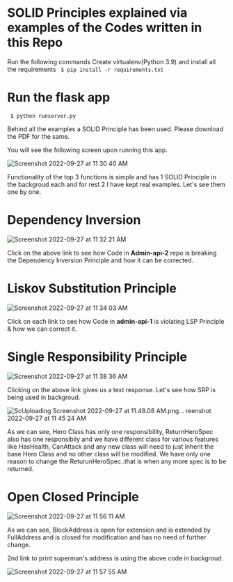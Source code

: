 # SOLID Principles explained via examples of the Codes written in this Repo

Run the following commands
Create virtualenv(Python 3.9) and install all the requirements
<code> $ pip install -r requirements.txt </code>
# Run the flask app
<code> $ python runserver.py </code>

Behind all the examples a SOLID Principle has been used. 
Please download the PDF for the same.

You will see the following screen upon running this app.

![Screenshot 2022-09-27 at 11 30 40 AM](https://user-images.githubusercontent.com/68590761/192445138-823d323d-1433-41df-852e-237739014315.png)

Functionality of the top 3 functions is simple and has 1 SOLID Principle in the backgroud each and for rest 2 I have kept real examples. Let's see them one by one.

# Dependency Inversion
![Screenshot 2022-09-27 at 11 32 21 AM](https://user-images.githubusercontent.com/68590761/192445388-51921539-f31a-4b48-b93e-d5708410ca02.png)

Click on the above link to see how Code in **Admin-api-2** repo is breaking the Dependency Inversion Principle and how it can be corrected.

# Liskov Substitution Principle
![Screenshot 2022-09-27 at 11 34 03 AM](https://user-images.githubusercontent.com/68590761/192445661-e2f35196-50f7-4a6a-8721-78ede2218ad0.png)

Click on each link to see how Code in **admin-api-1** is violating LSP Principle & how we can correct it.

# Single Responsibility Principle
![Screenshot 2022-09-27 at 11 38 36 AM](https://user-images.githubusercontent.com/68590761/192446268-de740ca2-fbd3-4676-bb62-2b61c5f6d4b0.png)

Clicking on the above link gives us a text response.
Let's see how SRP is being used in backgroud.

![Sc![Uploading Screenshot 2022-09-27 at 11.48.08 AM.png…]()
reenshot 2022-09-27 at 11 45 24 AM](https://user-images.githubusercontent.com/68590761/192447361-2e103002-a0b2-4f6d-a575-5652df9b90a4.png)

As we can see, Hero Class has only one responsibility, ReturnHeroSpec also has one responsibily and we have different class for various features like HasHealth, CanAttack and any new class will need to just inherit the base Hero Class and no other class will be modified.
We have only one reason to change the ReturunHeroSpec..that is when any more spec is to be returned.

# Open Closed Principle
![Screenshot 2022-09-27 at 11 56 11 AM](https://user-images.githubusercontent.com/68590761/192449152-c5eb5440-fa30-4e07-82d1-6fa2353cd819.png)

As we can see, BlockAddress is open for extension and is extended by FullAddress and is closed for modification and has no need of further change.

2nd link to print superman's address is using the above code in backgroud.

![Screenshot 2022-09-27 at 11 57 55 AM](https://user-images.githubusercontent.com/68590761/192449460-38b61821-8590-4b0f-9952-e04a320e744a.png)




